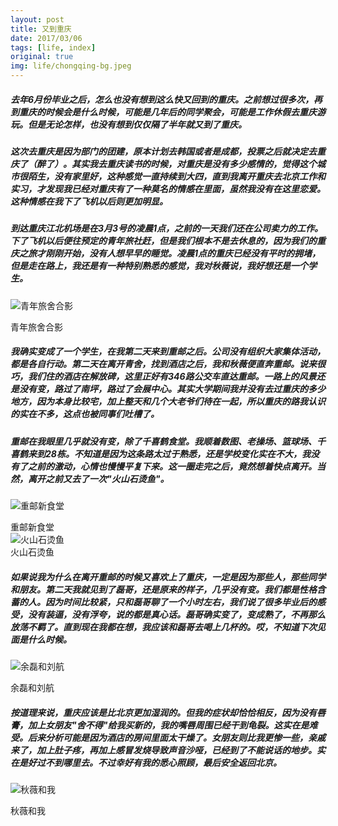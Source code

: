 ```yaml
---
layout: post
title: 又到重庆
date: 2017/03/06
tags: [life, index]
original: true
img: life/chongqing-bg.jpeg
---
```


##### 去年6月份毕业之后，怎么也没有想到这么快又回到的重庆。之前想过很多次，再到重庆的时候会是什么时候，可能是几年后的同学聚会，可能是工作休假去重庆游玩。但是无论怎样，也没有想到仅仅隔了半年就又到了重庆。
<!--more-->

##### 这次去重庆是因为部门的团建，原本计划去韩国或者是成都，投票之后就决定去重庆了（醉了）。其实我去重庆读书的时候，对重庆是没有多少感情的，觉得这个城市很陌生，没有家里好，这种感觉一直持续到大四，直到我离开重庆去北京工作和实习，才发现我已经对重庆有了一种莫名的情感在里面，虽然我没有在这里恋爱。这种情感在我下了飞机以后则更加明显。

##### 到达重庆江北机场是在3月3号的凌晨1点，之前的一天我们还在公司卖力的工作。下了飞机以后便往预定的青年旅社赶，但是我们根本不是去休息的，因为我们的重庆之旅才刚刚开始，没有人想早早的睡觉。凌晨1点的重庆已经没有平时的拥堵，但是走在路上，我还是有一种特别熟悉的感觉，我对秋薇说，我好想还是一个学生。

![青年旅舍合影](/img/life/chongqing.jpeg)    <div class='img-note'>青年旅舍合影</div>

##### 我确实变成了一个学生，在我第二天来到重邮之后。公司没有组织大家集体活动，都是各自行动。第二天在离开青舍，找到酒店之后，我和秋薇便直奔重邮。说来很巧，我们住的酒店在解放碑，这里正好有346路公交车直达重邮。一路上的风景还是没有变，路过了南坪，路过了会展中心。其实大学期间我并没有去过重庆的多少地方，因为本身比较宅，加上整天和几个大老爷们待在一起，所以重庆的路我认识的实在不多，这点也被同事们吐槽了。

##### 重邮在我眼里几乎就没有变，除了千喜鹤食堂。我顺着数图、老操场、篮球场、千喜鹤来到28栋。不知道是因为这条路太过于熟悉，还是学校变化实在不大，我没有了之前的激动，心情也慢慢平复下来。这一圈走完之后，竟然想着快点离开。当然，离开之前又去了一次"火山石烫鱼"。

![重邮新食堂](/img/life/cqupt.jpeg)    <div class='img-note'>重邮新食堂</div>
![火山石烫鱼](/img/life/fish.jpeg)    <div class='img-note'>火山石烫鱼</div>

##### 如果说我为什么在离开重邮的时候又喜欢上了重庆，一定是因为那些人，那些同学和朋友。第二天我就见到了磊哥，还是原来的样子，几乎没有变。我们都是性格含蓄的人。因为时间比较紧，只和磊哥聊了一个小时左右，我们说了很多毕业后的感受，没有装逼，没有浮夸，说的都是真心话。磊哥确实变了，变成熟了，不再那么放荡不羁了。直到现在我都在想，我应该和磊哥去喝上几杯的。哎，不知道下次见面是什么时候。

![余磊和刘航](/img/life/yllh.jpeg)    <div class='img-note'>余磊和刘航</div>

##### 按道理来说，重庆应该是比北京更加湿润的。但我的症状却恰恰相反，因为没有唇膏，加上女朋友"舍不得"给我买新的，我的嘴唇周围已经干到龟裂。这实在是难受。后来分析可能是因为酒店的房间里面太干燥了。女朋友则比我更惨一些，亲戚来了，加上肚子疼，再加上感冒发烧导致声音沙哑，已经到了不能说话的地步。实在是好过不到哪里去。不过幸好有我的悉心照顾，最后安全返回北京。

![秋薇和我](/img/life/qiuwei.jpeg)    <div class='img-note'>秋薇和我</div>
